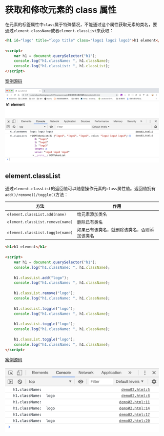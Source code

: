 # 获取和修改元素的 class 属性

在元素的标签属性中`class`属于特殊情况，不能通过这个属性获取元素的类名，要通过`element.className`或者`element.classList`来获取：

```html
<h1 id="logo" title="logo title" class="logo1 logo2 logo3">h1 element</h1>

<script>
    var h1 = document.querySelector("h1");
    console.log("h1.className: ", h1.className);
    console.log("h1.classList: ", h1.classList);
</script>
```

[案例源码](./demo/demo01.html)

![](./images/01.png)

## element.classList

通过`element.classList`的返回值可以随意操作元素的`class`属性值。返回值拥有`add()/remove()/toggle()`方法：

| 方法                             | 作用                                         |
| -------------------------------- | -------------------------------------------- |
| `element.classList.add(name)`    | 给元素添加类名                               |
| `element.classList.remove(name)` | 删除已有类名                                 |
| `element.classList.toggle(name)` | 如果已有该类名，就删除该类名，否则添加该类名 |

```html
<h1>h1 element</h1>

<script>
    var h1 = document.querySelector("h1");
    console.log("h1.className: ", h1.className);

    h1.classList.add("logo");
    console.log("h1.className: ", h1.className);

    h1.classList.remove("logo");
    console.log("h1.className: ", h1.className);

    h1.classList.toggle("logo");
    console.log("h1.className: ", h1.className);

    h1.classList.toggle("logo");
    console.log("h1.className: ", h1.className);

    h1.classList.toggle("logo");
    console.log("h1.className: ", h1.className);
</script>
```

[案例源码](./demo/demo02.html)

![](./images/02.png)

